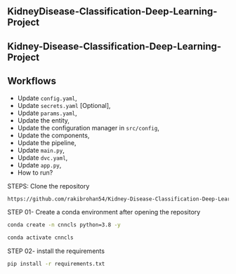 ## KidneyDisease-Classification-Deep-Learning-Project

## Kidney-Disease-Classification-Deep-Learning-Project

## Workflows

- Update `config.yaml`,  
- Update `secrets.yaml` [Optional],  
- Update `params.yaml`,  
- Update the entity,  
- Update the configuration manager in `src/config`,  
- Update the components,  
- Update the pipeline,  
- Update `main.py`,  
- Update `dvc.yaml`,  
- Update `app.py`,  
- How to run?


STEPS:
Clone the repository
```bash
https://github.com/rakibrohan54/Kidney-Disease-Classification-Deep-Learning-Project.git
```
STEP 01- Create a conda environment after opening the repository
```bash
conda create -n cnncls python=3.8 -y
```


```bash
conda activate cnncls
```

STEP 02- install the requirements
```bash
pip install -r requirements.txt
```
